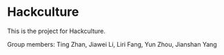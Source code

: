 # Hackculture
This is the project for Hackculture.

Group members: Ting Zhan, Jiawei Li, Liri Fang, Yun Zhou, Jianshan Yang
